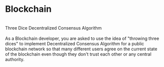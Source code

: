 # Blockchain
 <br>
Three Dice Decentralized Consensus Algorithm <br> <br>
As a Blockchain developer, you are asked to use the idea of "throwing three dices" to implement Decentralized Consensus Algorithm for a public blockchain network so that many different users agree on the current state of the blockchain even though they don't trust each other or any central authority.
